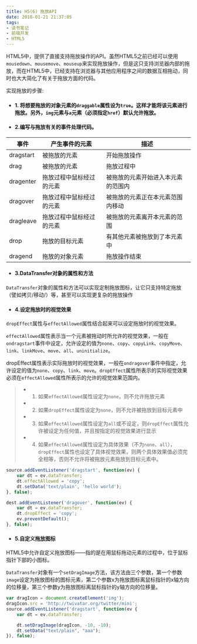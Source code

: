 ```yaml
---
title: H5(6) 拖放API
date: 2018-01-21 21:37:05
tags: 
- 读书笔记
- 前端开发
- HTML5
---
```


HTML5中，提供了直接支持拖放操作的API。虽然HTML5之前已经可以使用`mousedown`、`mousemove`、`mouseup`来实现拖放操作，但是这只支持浏览器内部的拖放，而在HTML5中，已经支持在浏览器与其他应用程序之间的数据互相拖动，同时也大大简化了有关于拖放方面的代码。

<!-- More -->

实现拖放的步骤:

* #### 1. 将想要拖放的对象元素的`draggable`属性设为`true`。这样才能将该元素进行拖放。另外，`img`元素与`a`元素（必须指定`href`）默认允许拖放。

* #### 2.编写与拖放有关的事件处理代码。

| 事件 | 产生事件的元素 | 描述
| - | - | -
| dragstart | 被拖放的元素 | 开始拖放操作
| drag | 被拖放的元素 | 拖放过程中
| dragenter | 拖放过程中鼠标经过的元素 | 被拖放的元素开始进入本元素的范围内
| dragover | 拖放过程中鼠标经过的元素 | 被拖放的元素正在本元素范围内移动
| dragleave | 拖放过程中鼠标经过的元素 | 被拖放的元素离开本元素的范围
| drop | 拖放的目标元素 | 有其他元素被拖放到了本元素中
| dragend | 拖放的对象元素 | 拖放操作结束

* #### 3.DataTransfer对象的属性和方法

`DataTransfer`对象的属性和方法可以实现定制拖放图标，让它只支持特定拖放（譬如拷贝/移动/）等，甚至可以实现更复杂的拖放操作

* #### 4.设定拖放时的视觉效果

`dropEffect`属性与`effectAllowed`属性结合起来可以设定拖放时的视觉效果。

`effectAllowed`属性表示当一个元素被拖动时所允许的视觉效果，一般在`ondragstart`事件中设定，允许设定的值为`none`、`copy`、`copyLink`、`copyMove`、`link`、`linkMove`、`move`、`all`、`uninitialize`。

dropEffect属性表示实际拖放时的视觉效果，一般在`ondragover`事件中指定，允许设定的值为`none`、`copy`、`link`、`move`。`dropEffect`属性所表示的实际视觉效果必须在`effectAllowed`属性所表示的允许的视觉效果范围内。

> * 1) 如果`effectAllowed`属性设定为`none`，则不允许拖放元素
> * 2) 如果`dropEffect`属性设定为`none`，则不允许被拖放到目标元素中
> * 3) 如果`effectAllowed`属性设定为`all`或不设定，则`dropEffect`属性允许被设定为任何值，并且按指定的视觉效果进行显示
> * 4) 如果`effectAllowed`属性设定为具体效果（不为`none`、`all`），`dropEffect`属性也设定了具体视觉效果，则两个具体效果值必须完全相等，否则不允许将被拖放元素拖放到目标元素中。

```js
source.addEventListener('dragstart', function(ev) {
    var dt = ev.dataTransfer;
    dt.effectAllowed = 'copy';
    dt.setData('text/plain', 'hello world');
}, false);

dest.addEventListener('dragover', function(ev) {
    var dt = ev.dataTransfer;
    dt.dropEffect = 'copy';
    ev.preventDefault();
}, false);
```

* #### 5.自定义拖放图标

HTML5中允许自定义拖放图标——指的是在用鼠标拖动元素的过程中，位于鼠标指针下部的小图标。

`DataTransfer`对象有一个`setDragImage`方法，该方法由三个参数，第一个参数`image`设定为拖放图标的图标元素，第二个参数x为拖放图标离鼠标指针的x轴方向的位移量，第三个参数y为拖放图标离鼠标指针的y轴方向的位移量。

```javascript
var dragIcon = document.createElement('img');
dragIcon.src = 'http://twivatar.org/twitter/mini';
source.addEventListener('dragstart', function(ev {
    var dt = ev.dataTransfer;

    dt.setDragImage(dragIcon, -10, -10);
    dt.setData("text/plain", "aaa");
}), false);
```